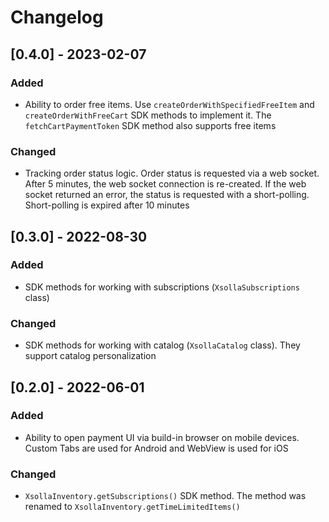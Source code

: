 # Changelog

## [0.4.0] - 2023-02-07

### Added
- Ability to order free items. Use `createOrderWithSpecifiedFreeItem` and `createOrderWithFreeCart` SDK methods to implement it. The `fetchCartPaymentToken` SDK method also supports free items

### Changed
- Tracking order status logic. Order status is requested via a web socket. After 5 minutes, the web socket connection is re-created. If the web socket returned an error, the status is requested with a short-polling. Short-polling is expired after 10 minutes

## [0.3.0] - 2022-08-30

### Added
- SDK methods for working with subscriptions (`XsollaSubscriptions` class)

### Changed
- SDK methods for working with catalog (`XsollaCatalog` class). They support catalog personalization

## [0.2.0] - 2022-06-01

### Added
- Ability to open payment UI via build-in browser on mobile devices. Custom Tabs are used for Android and WebView is used for iOS

### Changed
- `XsollaInventory.getSubscriptions()` SDK method. The method was renamed to `XsollaInventory.getTimeLimitedItems()`
